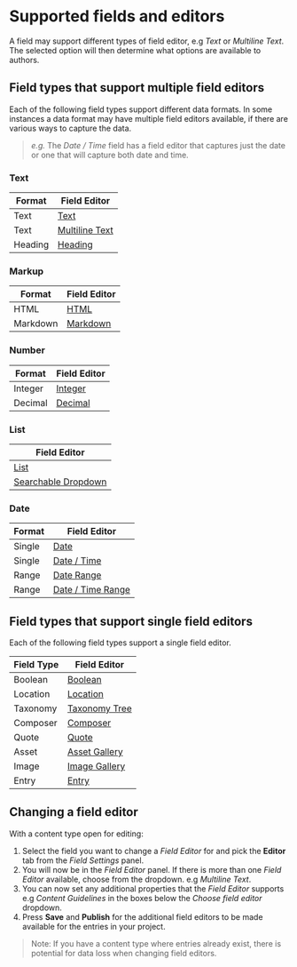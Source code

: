# Supported fields and editors
A field may support different types of field editor, e.g *Text* or *Multiline Text*. The selected option will then determine what options are available to authors.

## Field types that support multiple field editors
Each of the following field types support different data formats. In some instances a data format may have multiple field editors available, if there are various ways to capture the data.

> *e.g.* The *Date / Time* field has a field editor that captures just the date or one that will capture both date and time.

### Text
| Format   | Field Editor              |
| -------- | ------------------- |
| Text     | [Text](/content-types/field-editors/editor-text.md)         |
| Text     | [Multiline Text](/content-types/field-editors/editor-multiline-text.md)      |
| Heading  | [Heading](/content-types/field-editors/editor-heading.md)             |

### Markup
| Format   | Field Editor              |
| -------- | ------------------- |
| HTML     | [HTML](/content-types/field-editors/editor-html.md)                |
| Markdown | [Markdown](/content-types/field-editors/editor-markdown.md)            |

### Number
| Format   | Field Editor              |
| -------- | ------------------- |
| Integer  | [Integer](/content-types/field-editors/editor-number.md)             |
| Decimal  | [Decimal](/content-types/field-editors/editor-number.md)             |

### List
| Field Editor              |
| ------------------- |
| [List](/content-types/field-editors/editor-list.md)                |
| [Searchable Dropdown](/content-types/field-editors/editor-searchable-dropdown.md) |

### Date
| Format   | Field Editor              |
| -------- | ------------------- |
| Single   | [Date](/content-types/field-editors/editor-date-datetime.md)                |
| Single   | [Date / Time](/content-types/field-editors/editor-date-datetime.md)         |
| Range    | [Date Range](/content-types/field-editors/editor-date-datetime.md)          |
| Range    | [Date / Time Range](/content-types/field-editors/editor-date-datetime.md)   |

## Field types that support single field editors
Each of the following field types support a single field editor.

| Field Type      | Field Editor              |
| --------------- | ------------------- |
| Boolean         | [Boolean](/content-types/field-editors/editor-boolean.md)    |
| Location        | [Location](/content-types/field-editors/editor-location.md)  |
| Taxonomy        | [Taxonomy Tree](/content-types/field-editors/editor-taxonomy.md)  |
| Composer        | [Composer](/content-types/field-editors/editor-composer.md)  |
| Quote           | [Quote](/content-types/field-editors/editor-quote.md)        |
| Asset           | [Asset Gallery](/content-types/field-editors/editor-asset.md)|
| Image           | [Image Gallery](/content-types/field-editors/editor-image.md)|
| Entry           | [Entry](/content-types/field-editors/editor-entry.md)    |

## Changing a field editor
With a content type open for editing:

1. Select the field you want to change a *Field Editor* for and pick the **Editor** tab from the *Field Settings* panel. 
2. You will now be in the *Field Editor* panel. If there is more than one *Field Editor* available, choose from the dropdown. e.g *Multiline Text*.
3. You can now set any additional properties that the *Field Editor* supports e.g *Content Guidelines* in the boxes below the *Choose field editor* dropdown.
4. Press **Save** and **Publish** for the additional field editors to be made available for the entries in your project.

> Note: If you have a content type where entries already exist, there is potential for data loss when changing field editors.
